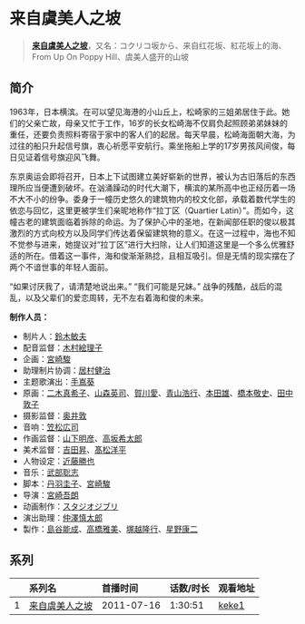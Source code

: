 # 来自虞美人之坡


> <u>**[来自虞美人之坡](https://bgm.tv/subject/10857)**</u>，又名：コクリコ坂から、来自红花坂、紅花坂上的海、From Up On Poppy Hill、虞美人盛开的山坡

## 简介

1963年，日本横滨。在可以望见海港的小山丘上，松崎家的三姐弟居住于此。她们的父亲亡故，母亲又忙于工作，16岁的长女松崎海不仅肩负起照顾弟弟妹妹的重任，还要负责照料寄宿于家中的客人们的起居。每天早晨，松崎海面朝大海，为过往的船只升起信号旗，衷心祈愿平安航行。乘坐拖船上学的17岁男孩风间俊，每日见证着信号旗迎风飞舞。

东京奥运会即将召开，日本上下试图建立美好崭新的世界，被认为古旧落后的东西理所应当便遭到破坏。在汹涌躁动的时代大潮下，横滨的某所高中也正经历着一场不大不小的纷争。委身于一幢历史悠久的建筑物内的校文化部，承载着数代学生的依恋与回忆，这里更被学生们亲昵地称作“拉丁区（Quartier Latin）”。而如今，这幢古老的建筑面临着拆除的命运。为了保护心中的圣地，在新闻部任职的俊以极其激烈的方式向校方以及同学们传达着保留建筑物的意义。在这一过程中，海也不知不觉参与进来，她提议对“拉丁区”进行大扫除，让人们知道这里是一个多么优雅舒适的所在。借着这一事件，海和俊渐渐熟捻，且相互吸引。但是无情的现实摆在了两个不谙世事的年轻人面前。

“如果讨厌我了，请清楚地说出来。”
“我们可能是兄妹。”
战争的残酷，战后的混乱，以及父辈们的爱恋周转，无不左右着海和俊的未来。

**制作人员：**
- 制片人：[鈴木敏夫](https://bgm.tv/person/2215)
- 配音监督：[木村絵理子](https://bgm.tv/person/2577)
- 企画：[宮崎駿](https://bgm.tv/person/1040)
- 助理制片协调：[居村健治](https://bgm.tv/person/15786)
- 主题歌演出：[手嶌葵](https://bgm.tv/person/4771)
- 原画：[二木真希子](https://bgm.tv/person/11680)、[山森英司](https://bgm.tv/person/21472)、[賀川愛](https://bgm.tv/person/2068)、[青山浩行](https://bgm.tv/person/3075)、[本田雄](https://bgm.tv/person/1383)、[橋本敬史](https://bgm.tv/person/3426)、[田中敦子](https://bgm.tv/person/11679)
- 摄影监督：[奥井敦](https://bgm.tv/person/1044)
- 音响：[笠松広司](https://bgm.tv/person/15476)
- 作画监督：[山下明彦](https://bgm.tv/person/1417)、[高坂希太郎](https://bgm.tv/person/1665)
- 美术监督：[吉田昇](https://bgm.tv/person/15473)、[髙松洋平](https://bgm.tv/person/29125)
- 人物设定：[近藤勝也](https://bgm.tv/person/2109)
- 音乐：[武部聡志](https://bgm.tv/person/8000)
- 脚本：[丹羽圭子](https://bgm.tv/person/15340)、[宮崎駿](https://bgm.tv/person/1040)
- 导演：[宮崎吾朗](https://bgm.tv/person/3098)
- 动画制作：[スタジオジブリ](https://bgm.tv/person/2216)
- 演出助理：[仲澤慎太郎](https://bgm.tv/person/23560)
- 製作：[島谷能成](https://bgm.tv/person/60290)、[高橋雅美](https://bgm.tv/person/61420)、[塚越隆行](https://bgm.tv/person/59570)、[星野康二](https://bgm.tv/person/61544)



## 系列

|     | 系列名     | 首播时间       | 话数/时长   | 观看地址                                                    |
| :-- | :------ | :--------- | :------ | :------------------------------------------------------ |
| 1   |[来自虞美人之坡](https://bgm.tv/subject/10857)| 2011-07-16 | 1:30:51 | [keke1](https://www.keke1.app/play/39920-4-369574.html) |



